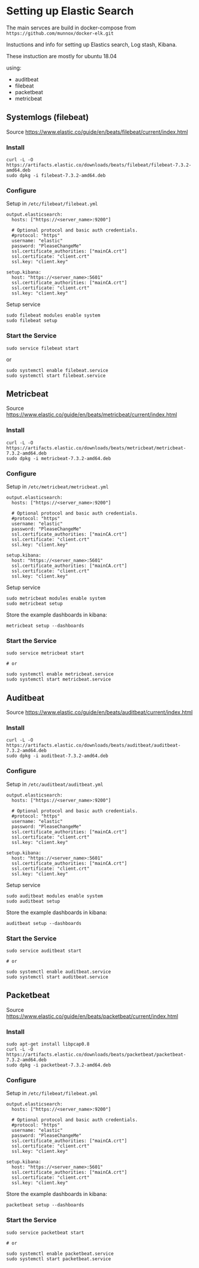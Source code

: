 # Setting up Elastic Search

The main servces are build in docker-compose from `https://github.com/munnox/docker-elk.git`

Instuctions and info for setting up Elastics search, Log stash, Kibana.

These instuction are mostly for ubuntu 18.04

using:

* auditbeat
* filebeat
* packetbeat
* metricbeat

## Systemlogs (filebeat)

Source <https://www.elastic.co/guide/en/beats/filebeat/current/index.html>

### Install

```
curl -L -O https://artifacts.elastic.co/downloads/beats/filebeat/filebeat-7.3.2-amd64.deb
sudo dpkg -i filebeat-7.3.2-amd64.deb
```

### Configure

Setup in `/etc/filebeat/filebeat.yml`

```
output.elasticsearch:
  hosts: ["https://<server_name>:9200"]

  # Optional protocol and basic auth credentials.
  #protocol: "https"
  username: "elastic"
  password: "PleaseChangeMe"
  ssl.certificate_authorities: ["mainCA.crt"]
  ssl.certificate: "client.crt"
  ssl.key: "client.key"

setup.kibana:
  host: "https://<server_name>:5601"
  ssl.certificate_authorities: ["mainCA.crt"]
  ssl.certificate: "client.crt"
  ssl.key: "client.key"
```

Setup service

```
sudo filebeat modules enable system
sudo filebeat setup
```

### Start the Service

```
sudo service filebeat start
```

or 

```
sudo systemctl enable filebeat.service
sudo systemctl start filebeat.service
```

## Metricbeat

Source <https://www.elastic.co/guide/en/beats/metricbeat/current/index.html>

### Install

```
curl -L -O https://artifacts.elastic.co/downloads/beats/metricbeat/metricbeat-7.3.2-amd64.deb
sudo dpkg -i metricbeat-7.3.2-amd64.deb
```

### Configure

Setup in `/etc/metricbeat/metricbeat.yml`

```
output.elasticsearch:
  hosts: ["https://<server_name>:9200"]

  # Optional protocol and basic auth credentials.
  #protocol: "https"
  username: "elastic"
  password: "PleaseChangeMe"
  ssl.certificate_authorities: ["mainCA.crt"]
  ssl.certificate: "client.crt"
  ssl.key: "client.key"

setup.kibana:
  host: "https://<server_name>:5601"
  ssl.certificate_authorities: ["mainCA.crt"]
  ssl.certificate: "client.crt"
  ssl.key: "client.key"
```

Setup service

```
sudo metricbeat modules enable system
sudo metricbeat setup
```

Store the example dashboards in kibana:

```
metricbeat setup --dashboards
```

### Start the Service

```
sudo service metricbeat start

# or 

sudo systemctl enable metricbeat.service
sudo systemctl start metricbeat.service
```

## Auditbeat

Source <https://www.elastic.co/guide/en/beats/auditbeat/current/index.html>

### Install

```
curl -L -O https://artifacts.elastic.co/downloads/beats/auditbeat/auditbeat-7.3.2-amd64.deb
sudo dpkg -i auditbeat-7.3.2-amd64.deb
```

### Configure

Setup in `/etc/auditbeat/auditbeat.yml`

```
output.elasticsearch:
  hosts: ["https://<server_name>:9200"]

  # Optional protocol and basic auth credentials.
  #protocol: "https"
  username: "elastic"
  password: "PleaseChangeMe"
  ssl.certificate_authorities: ["mainCA.crt"]
  ssl.certificate: "client.crt"
  ssl.key: "client.key"

setup.kibana:
  host: "https://<server_name>:5601"
  ssl.certificate_authorities: ["mainCA.crt"]
  ssl.certificate: "client.crt"
  ssl.key: "client.key"
```

Setup service

```
sudo auditbeat modules enable system
sudo auditbeat setup
```

Store the example dashboards in kibana:

```
auditbeat setup --dashboards
```

### Start the Service

```
sudo service auditbeat start

# or 

sudo systemctl enable auditbeat.service
sudo systemctl start auditbeat.service
```

## Packetbeat

Source <https://www.elastic.co/guide/en/beats/packetbeat/current/index.html>

### Install

```
sudo apt-get install libpcap0.8
curl -L -O https://artifacts.elastic.co/downloads/beats/packetbeat/packetbeat-7.3.2-amd64.deb
sudo dpkg -i packetbeat-7.3.2-amd64.deb
```

### Configure

Setup in `/etc/filebeat/filebeat.yml`

```
output.elasticsearch:
  hosts: ["https://<server_name>:9200"]

  # Optional protocol and basic auth credentials.
  #protocol: "https"
  username: "elastic"
  password: "PleaseChangeMe"
  ssl.certificate_authorities: ["mainCA.crt"]
  ssl.certificate: "client.crt"
  ssl.key: "client.key"

setup.kibana:
  host: "https://<server_name>:5601"
  ssl.certificate_authorities: ["mainCA.crt"]
  ssl.certificate: "client.crt"
  ssl.key: "client.key"
```

Store the example dashboards in kibana:

```
packetbeat setup --dashboards
```

### Start the Service

```
sudo service packetbeat start

# or

sudo systemctl enable packetbeat.service
sudo systemctl start packetbeat.service
```


